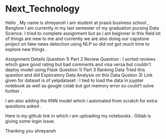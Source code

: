 # Next_Technology

Hello ,
My name is shreyansh i am student at praxis business school , Banglore 
I am currently in my last semester of my graduation pursing Data Science.
I tried to complete assignment but as i am beginner in this field lot of things are new to me and currently we are also doing our capstone project on fake news detection 
using NLP so did not got much time to explore new things .

Assignment Details 
Question 1) Part 2 
Review Question : I sorted reviews which gave good rating but bad comments and visa versa but couldn't deploy model using Flask 
 Question 1) Part 3 Ranking Data 
 Tried this question and did Exploratory Data Analysis on this Data
 Qustion 3) 
 Link given for dataset is of yelpdataset :   I tied to load the data in juypter notebook as well as google colab but got memory error so could't solve further .
 
 I am also adding the KNN model which i automated from scratch for extra questions asked .

 
  Here is my github link in which i am uploading my notebooks .
  Gitlab is giving some login issue.
  
  Thanking you 
  shreyansh 
